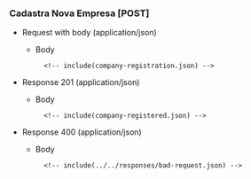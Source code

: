 ### Cadastra Nova Empresa [POST]

+ Request with body (application/json)

    + Body

            <!-- include(company-registration.json) -->

+ Response 201 (application/json)

    + Body

            <!-- include(company-registered.json) -->

+ Response 400 (application/json)

    + Body

            <!-- include(../../responses/bad-request.json) -->
